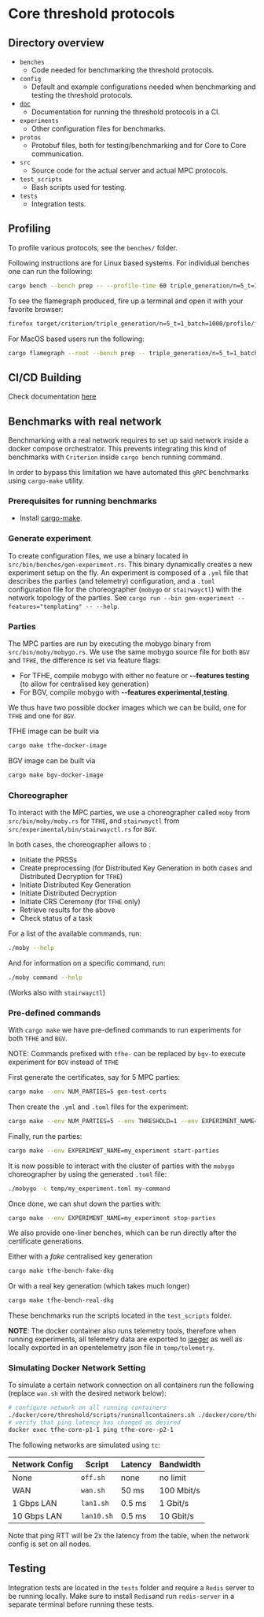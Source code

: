 # Core threshold protocols

## Directory overview
- `benches`
    - Code needed for benchmarking the threshold protocols.
- `config`
    - Default and example configurations needed when benchmarking and testing the threshold protocols.
- [`doc`](./doc/ci.md)
    - Documentation for running the threshold protocols in a CI.
- `experiments`
    - Other configuration files for benchmarks.
- `protos`
    - Protobuf files, both for testing/benchmarking and for Core to Core communication.
- `src`
    - Source code for the actual server and actual MPC protocols.
- `test_scripts`
    - Bash scripts used for testing.
- `tests`
    - Integration tests.

## Profiling

To profile various protocols, see the `benches/` folder.

Following instructions are for Linux based systems. For individual benches one can run the following:

```sh
cargo bench --bench prep -- --profile-time 60 triple_generation/n=5_t=1_batch=1000
```

To see the flamegraph produced, fire up a terminal and open it with your favorite browser:
```sh
firefox target/criterion/triple_generation/n=5_t=1_batch=1000/profile/flamegraph.svg
```

For MacOS based users run the following:

```sh
cargo flamegraph --root --bench prep -- triple_generation/n=5_t=1_batch=1000
```


## CI/CD Building

Check documentation [here](./doc/ci.md)


## Benchmarks with real network
Benchmarking with a real network requires to set up said network inside a docker compose orchestrator. This prevents integrating this kind of benchmarks with `Criterion` inside `cargo bench` running command.

In order to bypass this limitation we have automated this `gRPC` benchmarks using `cargo-make` utility.

### Prerequisites for running benchmarks

- Install [cargo-make](https://github.com/sagiegurari/cargo-make?tab=readme-ov-file#installation).

### Generate experiment
To create configuration files, we use a binary located in `src/bin/benches/gen-experiment.rs`.
This binary dynamically creates a new experiment setup on the fly. An experiment is composed of a `.yml` file that describes the parties (and telemetry) configuration, and a `.toml` configuration file for the choreographer (`mobygo` or `stairwayctl`) with the network topology of the parties. See `cargo run --bin gen-experiment --features="templating" -- --help`.

### Parties
The MPC parties are run by executing the mobygo binary from `src/bin/moby/mobygo.rs`.
We use the same mobygo source file for both `BGV` and `TFHE`, the difference is set via feature flags:
- For TFHE, compile mobygo with either no feature or **--features testing** (to allow for centralised key generation)
- For BGV, compile mobygo with **--features experimental,testing**.

We thus have two possible docker images which we can be build, one for `TFHE` and one for `BGV`.

TFHE image can be built via
```sh
cargo make tfhe-docker-image
```

BGV image can be built via
```sh
cargo make bgv-docker-image
```

### Choreographer
To interact with the MPC parties, we use a choreographer called `moby` from `src/bin/moby/moby.rs` for `TFHE`, and `stairwayctl` from `src/experimental/bin/stairwayctl.rs` for `BGV`.

In both cases, the choreographer allows to :
- Initiate the PRSSs
- Create preprocessing (for Distributed Key Generation in both cases and Distributed Decryption for `TFHE`)
- Initiate Distributed Key Generation
- Initiate Distributed Decryption
- Initiate CRS Ceremony (for `TFHE` only)
- Retrieve results for the above
- Check status of a task

For a list of the available commands, run:
```sh
./moby --help
```

And for information on a specific command, run:
```sh
./moby command --help
```

(Works also with `stairwayctl`)

### Pre-defined commands
With `cargo make` we have pre-defined commands to run experiments for both `TFHE` and `BGV`.

NOTE: Commands prefixed with `tfhe-` can be replaced by `bgv-`to execute experiment for `BGV` instead of `TFHE`

First generate the certificates, say for 5 MPC parties:
```sh
cargo make --env NUM_PARTIES=5 gen-test-certs
```

Then create the `.yml` and `.toml` files for the experiment:
```sh
cargo make --env NUM_PARTIES=5 --env THRESHOLD=1 --env EXPERIMENT_NAME=my_experiment tfhe-gen-experiment
```

Finally, run the parties:
```sh
cargo make --env EXPERIMENT_NAME=my_experiment start-parties
```

It is now possible to interact with the cluster of parties with the `mobygo` choreographer by using the generated `.toml` file:
```sh
./mobygo -c temp/my_experiment.toml my-command
```

Once done, we can shut down the parties with:
```sh
cargo make --env EXPERIMENT_NAME=my_experiment stop-parties
```


We also provide one-liner benches, which can be run directly after the certificate generations.

Either with a *fake* centralised key generation
```sh
cargo make tfhe-bench-fake-dkg
```
Or with a real key generation (which takes much longer)
```sh
cargo make tfhe-bench-real-dkg
```

These benchmarks run the scripts located in the `test_scripts` folder.

**NOTE**: The docker container also runs telemetry tools, therefore when running experiments, all telemetry data are exported to [jaeger](http://localhost:16686) as well as locally exported in an opentelemetry json file in `temp/telemetry`.


### Simulating Docker Network Setting

To simulate a certain network connection on all containers run the following (replace `wan.sh` with the desired network below):
```sh
# configure network on all running containers
./docker/core/threshold/scripts/runinallcontainers.sh ./docker/core/threshold/scripts/wan.sh
# verify that ping latency has changed as desired
docker exec tfhe-core-p1-1 ping tfhe-core--p2-1
```

The following networks are simulated using `tc`:

| Network Config  | Script | Latency | Bandwidth |
| --- | --- | --- | --- |
| None  | `off.sh`  | none  | no limit  |
| WAN  | `wan.sh`  | 50 ms  | 100 Mbit/s  |
| 1 Gbps LAN  | `lan1.sh`  | 0.5 ms  | 1 Gbit/s  |
| 10 Gbps LAN  | `lan10.sh`  | 0.5 ms  | 10 Gbit/s  |

Note that ping RTT will be 2x the latency from the table, when the network config is set on all nodes.

## Testing
Integration tests are located in the `tests` folder and require a `Redis` server to be running locally. Make sure to install `Redis`and run `redis-server` in a separate terminal before running these tests.